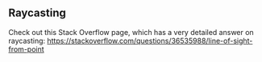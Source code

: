 ## Raycasting

Check out this Stack Overflow page, which has a very detailed answer on raycasting: https://stackoverflow.com/questions/36535988/line-of-sight-from-point